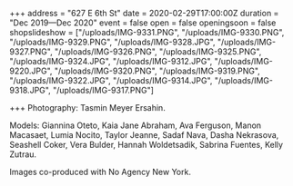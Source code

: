 +++
address = "627 E 6th St"
date = 2020-02-29T17:00:00Z
duration = "Dec 2019—Dec 2020"
event = false
open = false
openingsoon = false
shopslideshow = ["/uploads/IMG-9331.PNG", "/uploads/IMG-9330.PNG", "/uploads/IMG-9329.PNG", "/uploads/IMG-9328.JPG", "/uploads/IMG-9327.PNG", "/uploads/IMG-9326.PNG", "/uploads/IMG-9325.PNG", "/uploads/IMG-9324.JPG", "/uploads/IMG-9312.JPG", "/uploads/IMG-9220.JPG", "/uploads/IMG-9320.PNG", "/uploads/IMG-9319.PNG", "/uploads/IMG-9322.JPG", "/uploads/IMG-9314.JPG", "/uploads/IMG-9318.JPG", "/uploads/IMG-9317.PNG"]

+++
Photography: Tasmin Meyer Ersahin.

Models: Giannina Oteto, Kaia Jane Abraham, Ava Ferguson, Manon Macasaet, Lumia Nocito, Taylor Jeanne, Sadaf Nava, Dasha Nekrasova, Seashell Coker, Vera Bulder, Hannah Woldetsadik, Sabrina Fuentes, Kelly Zutrau.

Images co-produced with No Agency New York.